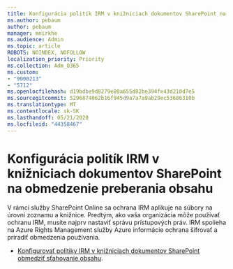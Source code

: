 ```yaml
---
title: Konfigurácia politík IRM v knižniciach dokumentov SharePoint na obmedzenie preberania obsahu
ms.author: pebaum
author: pebaum
manager: mnirkhe
ms.audience: Admin
ms.topic: article
ROBOTS: NOINDEX, NOFOLLOW
localization_priority: Priority
ms.collection: Adm_O365
ms.custom:
- "9000213"
- "5712"
ms.openlocfilehash: d19bdbe9d8279e80a655d82be394fe43d210d7e5
ms.sourcegitcommit: 5296874062b16f945d9a7a7a9ab29ec53686310b
ms.translationtype: MT
ms.contentlocale: sk-SK
ms.lasthandoff: 05/21/2020
ms.locfileid: "44358467"
---
```

# <a name="configure-irm-policies-on-sharepoint-document-libraries-to-limit-download-of-content"></a>Konfigurácia politík IRM v knižniciach dokumentov SharePoint na obmedzenie preberania obsahu

V rámci služby SharePoint Online sa ochrana IRM aplikuje na súbory na úrovni zoznamu a knižnice. Predtým, ako vaša organizácia môže používať ochranu IRM, musíte najprv nastaviť správu prístupových práv. IRM spolieha na Azure Rights Management služby Azure informácie ochrana šifrovať a priradiť obmedzenia používania.

- [Konfigurovať politiky IRM v knižniciach dokumentov SharePoint obmedziť sťahovanie obsahu](https://docs.microsoft.com/office365/securitycompliance/set-up-irm-in-sp-admin-center).
